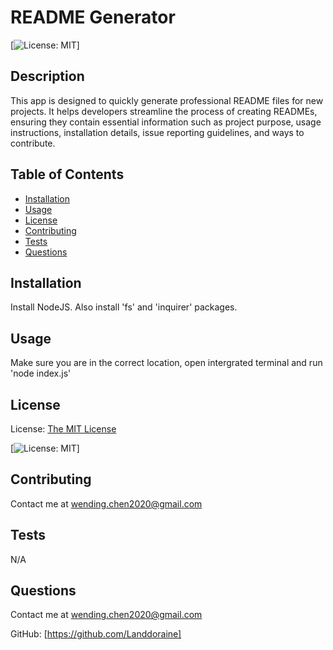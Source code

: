 # README Generator
  
  [![License: MIT](https://img.shields.io/badge/License-MIT-yellow.svg)]

## Description

This app is designed to quickly generate professional README files for new projects. It helps developers streamline the process of creating READMEs, ensuring they contain essential information such as project purpose, usage instructions, installation details, issue reporting guidelines, and ways to contribute.

## Table of Contents

- [Installation](#installation)
- [Usage](#usage)
- [License](#license)
- [Contributing](#contributing)
- [Tests](#tests)
- [Questions](#questions)

## Installation

Install NodeJS. Also install 'fs' and 'inquirer' packages.

## Usage

Make sure you are in the correct location, open intergrated terminal and run 'node index.js'

## License

License: [The MIT License](https://opensource.org/licenses/MIT)

[![License: MIT](https://img.shields.io/badge/License-MIT-yellow.svg)]

## Contributing

Contact me at wending.chen2020@gmail.com

## Tests

N/A

## Questions

Contact me at wending.chen2020@gmail.com

GitHub: [https://github.com/Landdoraine]
